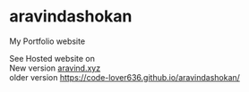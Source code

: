 # aravindashokan
My Portfolio website

See Hosted website on <br/>
New version <a href="https://aravind.xyz">aravind.xyz</a><br/>
older version https://code-lover636.github.io/aravindashokan/
